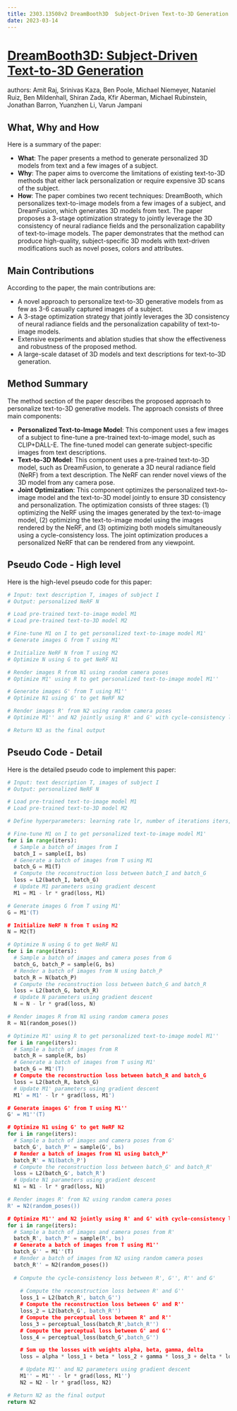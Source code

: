 ```yaml
---
title: 2303.13508v2 DreamBooth3D  Subject-Driven Text-to-3D Generation
date: 2023-03-14
---
```


# [DreamBooth3D: Subject-Driven Text-to-3D Generation](http://arxiv.org/abs/2303.13508v2)

authors: Amit Raj, Srinivas Kaza, Ben Poole, Michael Niemeyer, Nataniel Ruiz, Ben Mildenhall, Shiran Zada, Kfir Aberman, Michael Rubinstein, Jonathan Barron, Yuanzhen Li, Varun Jampani


## What, Why and How

[1]: https://arxiv.org/abs/2303.13508 "[2303.13508] DreamBooth3D: Subject-Driven Text-to-3D Generation - arXiv.org"
[2]: https://arxiv.org/pdf/2303.13508.pdf "arXiv.org"
[3]: https://arxiv-export2.library.cornell.edu/abs/2304.13508v2 "[2304.13508v2] Infrared spectroscopy of the 2022 eruption of the ..."

Here is a summary of the paper:

- **What**: The paper presents a method to generate personalized 3D models from text and a few images of a subject.
- **Why**: The paper aims to overcome the limitations of existing text-to-3D methods that either lack personalization or require expensive 3D scans of the subject.
- **How**: The paper combines two recent techniques: DreamBooth, which personalizes text-to-image models from a few images of a subject, and DreamFusion, which generates 3D models from text. The paper proposes a 3-stage optimization strategy to jointly leverage the 3D consistency of neural radiance fields and the personalization capability of text-to-image models. The paper demonstrates that the method can produce high-quality, subject-specific 3D models with text-driven modifications such as novel poses, colors and attributes.

## Main Contributions

According to the paper, the main contributions are:

- A novel approach to personalize text-to-3D generative models from as few as 3-6 casually captured images of a subject.
- A 3-stage optimization strategy that jointly leverages the 3D consistency of neural radiance fields and the personalization capability of text-to-image models.
- Extensive experiments and ablation studies that show the effectiveness and robustness of the proposed method.
- A large-scale dataset of 3D models and text descriptions for text-to-3D generation.

## Method Summary

The method section of the paper describes the proposed approach to personalize text-to-3D generative models. The approach consists of three main components:

- **Personalized Text-to-Image Model**: This component uses a few images of a subject to fine-tune a pre-trained text-to-image model, such as CLIP+DALL-E. The fine-tuned model can generate subject-specific images from text descriptions.
- **Text-to-3D Model**: This component uses a pre-trained text-to-3D model, such as DreamFusion, to generate a 3D neural radiance field (NeRF) from a text description. The NeRF can render novel views of the 3D model from any camera pose.
- **Joint Optimization**: This component optimizes the personalized text-to-image model and the text-to-3D model jointly to ensure 3D consistency and personalization. The optimization consists of three stages: (1) optimizing the NeRF using the images generated by the text-to-image model, (2) optimizing the text-to-image model using the images rendered by the NeRF, and (3) optimizing both models simultaneously using a cycle-consistency loss. The joint optimization produces a personalized NeRF that can be rendered from any viewpoint.

## Pseudo Code - High level

Here is the high-level pseudo code for this paper:

```python
# Input: text description T, images of subject I
# Output: personalized NeRF N

# Load pre-trained text-to-image model M1
# Load pre-trained text-to-3D model M2

# Fine-tune M1 on I to get personalized text-to-image model M1'
# Generate images G from T using M1'

# Initialize NeRF N from T using M2
# Optimize N using G to get NeRF N1

# Render images R from N1 using random camera poses
# Optimize M1' using R to get personalized text-to-image model M1''

# Generate images G' from T using M1''
# Optimize N1 using G' to get NeRF N2

# Render images R' from N2 using random camera poses
# Optimize M1'' and N2 jointly using R' and G' with cycle-consistency loss to get personalized text-to-image model M1''' and personalized NeRF N3

# Return N3 as the final output
```

## Pseudo Code - Detail

Here is the detailed pseudo code to implement this paper:

```python
# Input: text description T, images of subject I
# Output: personalized NeRF N

# Load pre-trained text-to-image model M1
# Load pre-trained text-to-3D model M2

# Define hyperparameters: learning rate lr, number of iterations iters, batch size bs

# Fine-tune M1 on I to get personalized text-to-image model M1'
for i in range(iters):
  # Sample a batch of images from I
  batch_I = sample(I, bs)
  # Generate a batch of images from T using M1
  batch_G = M1(T)
  # Compute the reconstruction loss between batch_I and batch_G
  loss = L2(batch_I, batch_G)
  # Update M1 parameters using gradient descent
  M1 = M1 - lr * grad(loss, M1)

# Generate images G from T using M1'
G = M1'(T)

# Initialize NeRF N from T using M2
N = M2(T)

# Optimize N using G to get NeRF N1
for i in range(iters):
  # Sample a batch of images and camera poses from G
  batch_G, batch_P = sample(G, bs)
  # Render a batch of images from N using batch_P
  batch_R = N(batch_P)
  # Compute the reconstruction loss between batch_G and batch_R
  loss = L2(batch_G, batch_R)
  # Update N parameters using gradient descent
  N = N - lr * grad(loss, N)

# Render images R from N1 using random camera poses
R = N1(random_poses())

# Optimize M1' using R to get personalized text-to-image model M1''
for i in range(iters):
  # Sample a batch of images from R
  batch_R = sample(R, bs)
  # Generate a batch of images from T using M1'
  batch_G = M1'(T)
  # Compute the reconstruction loss between batch_R and batch_G
  loss = L2(batch_R, batch_G)
  # Update M1' parameters using gradient descent
  M1' = M1' - lr * grad(loss, M1')

# Generate images G' from T using M1''
G' = M1''(T)

# Optimize N1 using G' to get NeRF N2
for i in range(iters):
  # Sample a batch of images and camera poses from G'
  batch_G', batch_P' = sample(G', bs)
  # Render a batch of images from N1 using batch_P'
  batch_R' = N1(batch_P')
  # Compute the reconstruction loss between batch_G' and batch_R'
  loss = L2(batch_G', batch_R')
  # Update N1 parameters using gradient descent
  N1 = N1 - lr * grad(loss, N1)

# Render images R' from N2 using random camera poses
R' = N2(random_poses())

# Optimize M1'' and N2 jointly using R' and G' with cycle-consistency loss to get personalized text-to-image model M1''' and personalized NeRF N3
for i in range(iters):
  # Sample a batch of images and camera poses from R'
  batch_R', batch_P' = sample(R', bs)
  # Generate a batch of images from T using M1''
  batch_G'' = M1''(T)
  # Render a batch of images from N2 using random camera poses
  batch_R'' = N2(random_poses())
  
  # Compute the cycle-consistency loss between R', G'', R'' and G'
  
    # Compute the reconstruction loss between R' and G''
    loss_1 = L2(batch_R', batch_G'')
    # Compute the reconstruction loss between G' and R''
    loss_2 = L2(batch_G', batch_R'')
    # Compute the perceptual loss between R' and R''
    loss_3 = perceptual_loss(batch_R',batch_R'')
    # Compute the perceptual loss between G' and G''
    loss_4 = perceptual_loss(batch_G',batch_G'')

    # Sum up the losses with weights alpha, beta, gamma, delta
    loss = alpha * loss_1 + beta * loss_2 + gamma * loss_3 + delta * loss_4

    # Update M1'' and N2 parameters using gradient descent
    M1'' = M1'' - lr * grad(loss, M1'')
    N2 = N2 - lr * grad(loss, N2)

# Return N2 as the final output
return N2
```